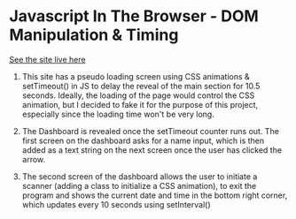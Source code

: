 # Javascript In The Browser - DOM Manipulation & Timing

[See the site live here](http://bovine-earthling.surge.sh/)

1. This site has a pseudo loading screen using CSS animations & setTimeout() in JS to delay the reveal of the main section for 10.5 seconds. Ideally, the loading of the page would control the CSS animation, but I decided to fake it for the purpose of this project, especially since the loading time won't be very long.

2. The Dashboard is revealed once the setTimeout counter runs out. The first screen on the dashboard asks for a name input, which is then added as a text string on the next screen once the user has clicked the arrow.

3. The second screen of the dashboard allows the user to initiate a scanner (adding a class to initialize a CSS animation), to exit the program and shows the current date and time in the bottom right corner, which updates every 10 seconds using setInterval()
